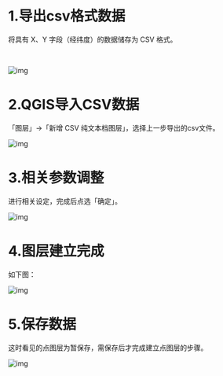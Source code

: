 # 1.导出csv格式数据

将具有 X、Y 字段（经纬度）的数据储存为 CSV 格式。

​    

![img](https://image.malagis.com/pic/gis/qgis-handbook-2-2/image116.jpg)

# 2.QGIS导入CSV数据

「图层」→「新增 CSV 纯文本档图层」，选择上一步导出的csv文件。

![img](https://image.malagis.com/pic/gis/qgis-handbook-2-2/image117.jpg)

  

# 3.相关参数调整

进行相关设定，完成后点选「确定」。

![img](https://image.malagis.com/pic/gis/qgis-handbook-2-2/image118.jpg)

# 4.图层建立完成

如下图：

![img](https://image.malagis.com/pic/gis/qgis-handbook-2-2/image119.jpg)

  

# 5.保存数据

这时看见的点图层为暂保存，需保存后才完成建立点图层的步骤。

![img](https://image.malagis.com/pic/gis/qgis-handbook-2-2/image120.jpg)